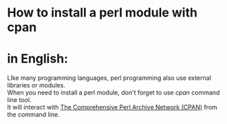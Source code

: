 # How to install a perl module with cpan

# in English:
LIke many programming languages, perl programming also use external libraries or modules.  
When you need to install a perl module, don't forget to use *cpan* command line tool.  
It will interact with [The Comprehensive Perl Archive Network (CPAN)](https://www.cpan.org/) from the command line.
